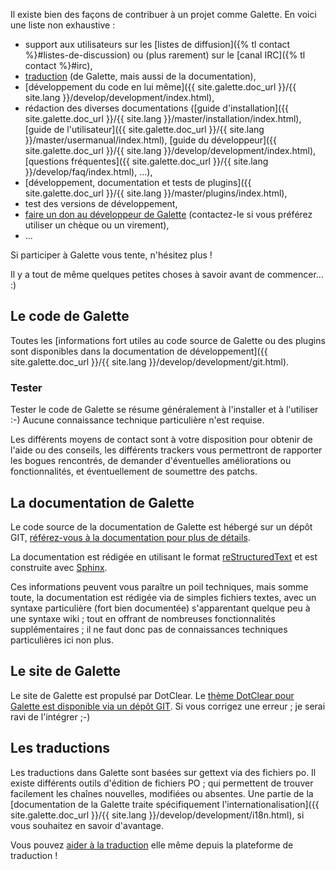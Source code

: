 Il existe bien des façons de contribuer à un projet comme Galette. En voici une liste non exhaustive :

* support aux utilisateurs sur les [listes de diffusion]({% tl contact %}#listes-de-discussion) ou (plus rarement) sur le [canal IRC]({% tl contact %}#irc),
* [traduction](https://hosted.weblate.org/projects/galette/galette/) (de Galette, mais aussi de la documentation),
* [développement du code en lui même]({{ site.galette.doc_url }}/{{ site.lang }}/develop/development/index.html),
* rédaction des diverses documentations ([guide d'installation]({{ site.galette.doc_url }}/{{ site.lang }}/master/installation/index.html), [guide de l'utilisateur]({{ site.galette.doc_url }}/{{ site.lang }}/master/usermanual/index.html), [guide du développeur]({{ site.galette.doc_url }}/{{ site.lang }}/develop/development/index.html), [questions fréquentes]({{ site.galette.doc_url }}/{{ site.lang }}/develop/faq/index.html), ...),
* [développement, documentation et tests de plugins]({{ site.galette.doc_url }}/{{ site.lang }}/master/plugins/index.html),
* test des versions de développement,
* [faire un don au développeur de Galette](https://www.paypal.me/galettesoft) (contactez-le si vous préférez utiliser un chèque ou un virement),
* ...

Si participer à Galette vous tente, n'hésitez plus !

Il y a tout de même quelques petites choses à savoir avant de commencer... :)

## Le code de Galette

Toutes les [informations fort utiles au code source de Galette ou des plugins sont disponibles dans la documentation de développement]({{ site.galette.doc_url }}/{{ site.lang }}/develop/development/git.html).


### Tester

Tester le code de Galette se résume généralement à l'installer et à l'utiliser :-) Aucune connaissance technique particulière n'est requise.

Les différents moyens de contact sont à votre disposition pour obtenir de l'aide ou des conseils, les différents trackers vous permettront de rapporter les bogues rencontrés, de demander d'éventuelles améliorations ou fonctionnalités, et éventuellement de soumettre des patchs.

## La documentation de Galette

Le code source de la documentation de Galette est hébergé sur un dépôt GIT, <a href="{{ site.galette.doc_url }}/{{ site.lang }}/develop/development/git.html">référez-vous à la documentation pour plus de détails</a>.

La documentation est rédigée en utilisant le format <a href="http://docutils.sourceforge.net/docs/ref/rst/restructuredtext.html" hreflang="en">reStructuredText</a> et est construite avec <a href="http://sphinx.pocoo.org/" hreflang="en">Sphinx</a>.

Ces informations peuvent vous paraître un poil techniques, mais somme toute, la documentation est rédigée via de simples fichiers textes, avec un syntaxe particulière (fort bien documentée) s'apparentant quelque peu à une syntaxe wiki ; tout en offrant de nombreuses fonctionnalités supplémentaires ; il ne faut donc pas de connaissances techniques particulières ici non plus.

## Le site de Galette

Le site de Galette est propulsé par DotClear. Le <a href="https://bitbucket.org/trashy/galette_dc_theme">thème DotClear pour Galette est disponible via un dépôt GIT</a>. Si vous corrigez une erreur ; je serai ravi de l'intégrer ;-)

## Les traductions

Les traductions dans Galette sont basées sur gettext via des fichiers po. Il existe différents outils d'édition de fichiers PO ; qui permettent de trouver facilement les chaînes nouvelles, modifiées ou absentes. Une partie de la [documentation de la Galette traite spécifiquement l'internationalisation]({{ site.galette.doc_url }}/{{ site.lang }}/develop/development/i18n.html), si vous souhaitez en savoir d'avantage.

Vous pouvez [aider à la traduction](https://hosted.weblate.org/projects/galette/galette/) elle même depuis la plateforme de traduction !
